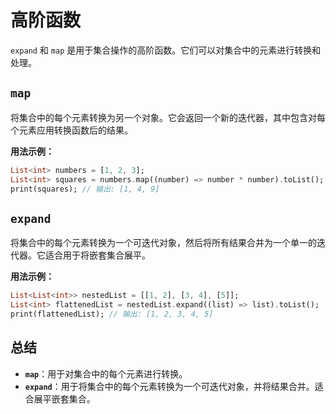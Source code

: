# 高阶函数

`expand` 和 `map` 是用于集合操作的高阶函数。它们可以对集合中的元素进行转换和处理。

## `map`

将集合中的每个元素转换为另一个对象。它会返回一个新的迭代器，其中包含对每个元素应用转换函数后的结果。

**用法示例：**

```dart
List<int> numbers = [1, 2, 3];
List<int> squares = numbers.map((number) => number * number).toList();
print(squares); // 输出: [1, 4, 9]
```

## `expand`

将集合中的每个元素转换为一个可迭代对象，然后将所有结果合并为一个单一的迭代器。它适合用于将嵌套集合展平。

**用法示例：**

```dart
List<List<int>> nestedList = [[1, 2], [3, 4], [5]];
List<int> flattenedList = nestedList.expand((list) => list).toList();
print(flattenedList); // 输出: [1, 2, 3, 4, 5]
```

## 总结

- **`map`**：用于对集合中的每个元素进行转换。
- **`expand`**：用于将集合中的每个元素转换为一个可迭代对象，并将结果合并。适合展平嵌套集合。